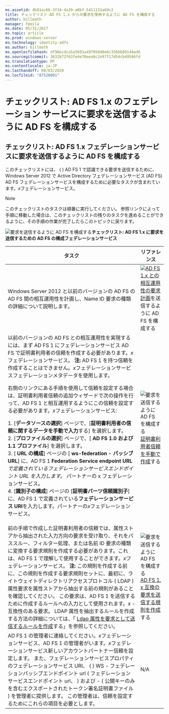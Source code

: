 ```yaml
---
ms.assetid: 4b81ac66-3f34-4a39-a8bf-5411131a69c2
title: チェックリスト-AD FS 1.x からの要求を使用するように AD FS を構成する
author: billmath
manager: femila
ms.date: 05/31/2017
ms.topic: article
ms.prod: windows-server
ms.technology: identity-adfs
ms.author: billmath
ms.openlocfilehash: df96ecdca5a5691a49705048e6c356b689140ad6
ms.sourcegitcommit: 3632b72f63fe4e70eea6c2e97f17d54cb49566fd
ms.translationtype: MT
ms.contentlocale: ja-JP
ms.lasthandoff: 08/03/2020
ms.locfileid: "87520091"
---
```

# <a name="checklist-configuring-ad-fs-to-send-claims-to-an-ad-fs-1x-federation-service"></a>チェックリスト: AD FS 1.x のフェデレーション サービスに要求を送信するように AD FS を構成する


## <a name="checklist-configuring-ad-fs-to-send-claims-to-an-adfs1x-federation-service"></a>チェックリスト: AD FS 1.x フェデレーションサービスに要求を送信するように AD FS を構成する
このチェックリストには、 \( \) AD FS 1 で認識できる要求を送信するために、Windows Server 2012 で Active Directory フェデレーションサービス (AD FS) AD FS フェデレーションサービスを構成するために必要なタスクが含まれています。*x*フェデレーションサービス。

> [!NOTE]
> このチェックリストのタスクは順番に実行してください。 参照リンクによって手順に移動した場合は、このチェックリストの残りのタスクを進めることができるように、その手順の作業が完了したらこのトピックに戻ります。

![要求を送信するように AD FS を構成する](media/2b05dce3-938f-4168-9b8f-1f4398cbdb9b.gif)**チェックリスト: AD FS 1.x に要求を送信するための AD FS の構成フェデレーションサービス**

|タスク|リファレンス|
|--------|-------------|
|Windows Server 2012 と以前のバージョンの AD FS の AD FS 間の相互運用性を計画し、Name ID 要求の種類の詳細について説明します。|![](media/faa393df-4856-4431-9eda-4f4e5be72a90.gif)[AD FS 1.x との相互運用性の要求計画](/previous-versions/windows/it-pro/windows-server-2012-R2-and-2012/ff678040(v=ws.11))を送信するように AD FS を構成する|
|以前のバージョンの AD FS との相互運用性を実現するには、まず AD FS 1 にフェデレーションサービス AD FS で証明書利用者の信頼を作成する必要があります。*x*フェデレーションサービス。 **注:** AD FS 1 を持つ信頼を作成することはできません。*x*フェデレーションサービスフェデレーションメタデータを使用します。<p>右側のリンクにある手順を使用して信頼を設定する場合は、証明書利用者信頼の追加ウィザードで次の操作を行って、AD FS 1 と相互運用するようにこの信頼を設定する必要があります。*x*フェデレーションサービス:<p>1. [**データソースの選択**] ページで、[**証明書利用者の信頼に関するデータを手動で入力**する] を選択します。<br />2. [**プロファイルの選択**] ページで、[ **AD FS 1.0 および1.1 プロファイル**] を選択します。<br />3. [ **URL の構成**] ページの [ **ws-federation \- パッシブ URL**] に、AD FS 1 **Federation Service endpoint URL** *で定義されているフェデレーションサービスエンドポイント URL を入力します。* パートナーの x フェデレーションサービス。<br />4. [**識別子の構成**] ページの [**証明書パーツ信頼識別子**] に、AD FS 1 で定義されている**フェデレーションサービス URI**を入力します。パートナーの*x*フェデレーションサービス。|![要求を送信するように AD FS を構成する](media/faa393df-4856-4431-9eda-4f4e5be72a90.gif)[証明書利用者信頼を手動で作成](../../ad-fs/operations/Create-a-Relying-Party-Trust.md)する|
|前の手順で作成した証明書利用者の信頼では、属性ストアから抽出された入力方向の要求を受け取り、それをパススルー、フィルター処理、または名前 ID 要求の種類に変換する要求規則を作成する必要があります。これは、AD FS 1 で理解して使用することができます。*x*フェデレーションサービス。 **注:** この規則を作成する前に、この規則を作成する要求規則セットに、最初に、ライトウェイトディレクトリアクセスプロトコル \( LDAP \) 属性要求を属性ストアから抽出する前の規則があることを確認してください。 この要求は、AD FS 1 を送信するために作成するルールへの入力として使用されます。*x* \-互換性のある要求。 LDAP 属性を抽出するルールを作成する方法の詳細については、「 [Ldap 属性を要求として送信するルールを作成](../../ad-fs/operations/Create-a-Rule-to-Send-LDAP-Attributes-as-Claims.md)する」を参照してください。|![要求を送信するように AD FS を構成する](media/faa393df-4856-4431-9eda-4f4e5be72a90.gif)[AD FS 1. x 互換の要求を送信する規則を作成](../../ad-fs/operations/Create-a-Rule-to-Send-an-AD-FS-1x-Compatible-Claim.md)する|
|AD FS 1 の管理者に連絡してください。*x*フェデレーションサービス、AD FS 1 の管理者がいます。*x*フェデレーションサービス新しいアカウントパートナー信頼を設定します。 また、フェデレーションサービスプロパティのフェデレーションサービス URI、 \( \) WS \- フェデレーションパッシブエンドポイント url \( フェデレーションサービスエンドポイント url、 \) および \- \( 公開キーのみを含むエクスポートされたトークン署名証明書ファイル \) を管理者に提供します。 この管理者は、信頼を設定するためにこれらの項目を必要とします。|N\/A|

